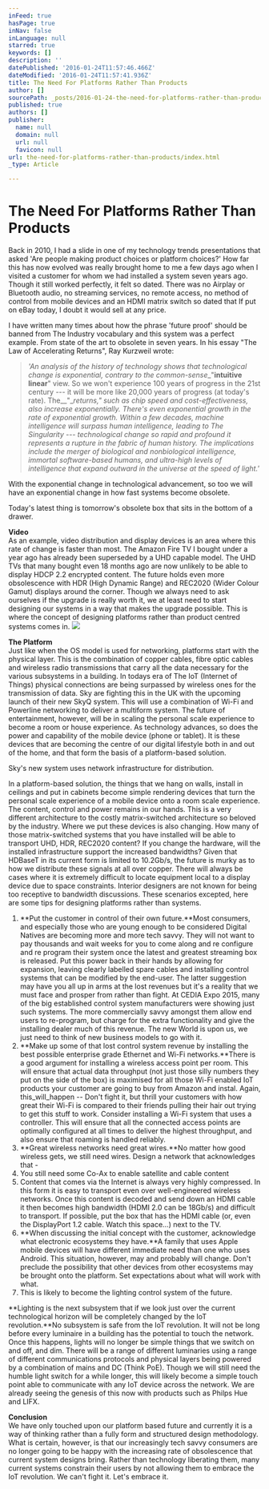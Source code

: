 ```yaml
---
inFeed: true
hasPage: true
inNav: false
inLanguage: null
starred: true
keywords: []
description: ''
datePublished: '2016-01-24T11:57:46.466Z'
dateModified: '2016-01-24T11:57:41.936Z'
title: The Need For Platforms Rather Than Products
author: []
sourcePath: _posts/2016-01-24-the-need-for-platforms-rather-than-products.md
published: true
authors: []
publisher:
  name: null
  domain: null
  url: null
  favicon: null
url: the-need-for-platforms-rather-than-products/index.html
_type: Article

---
```

# The Need For Platforms Rather Than Products

Back in 2010, I had a slide in one of my technology trends presentations that asked 'Are people making product choices or platform choices?' How far this has now evolved was really brought home to me a few days ago when I visited a customer for whom we had installed a system seven years ago. Though it still worked perfectly, it felt so dated. There was no Airplay or Bluetooth audio, no streaming services, no remote access, no method of control from mobile devices and an HDMI matrix switch so dated that If put on eBay today, I doubt it would sell at any price.

I have written many times about how the phrase 'future proof' should be banned from The Industry vocabulary and this system was a perfect example. From state of the art to obsolete in seven years. In his essay "The Law of Accelerating Returns", Ray Kurzweil wrote:

> _'An analysis of the history of technology shows that technological change is exponential, contrary to the common-sense__"__intuitive linear__" view. So we won't experience 100 years of progress in the 21st century --- it will be more like 20,000 years of progress (at today's rate). The__"__returns," such as chip speed and cost-effectiveness, also increase exponentially. There's even exponential growth in the rate of exponential growth. Within a few decades, machine intelligence will surpass human intelligence, leading to The Singularity --- technological change so rapid and profound it represents a rupture in the fabric of human history. The implications include the merger of biological and nonbiological intelligence, immortal software-based humans, and ultra-high levels of intelligence that expand outward in the universe at the speed of light.'_

With the exponential change in technological advancement, so too we will have an exponential change in how fast systems become obsolete.

Today's latest thing is tomorrow's obsolete box that sits in the bottom of a drawer.

**Video**  
As an example, video distribution and display devices is an area where this rate of change is faster than most. The Amazon Fire TV I bought under a year ago has already been superseded by a UHD capable model. The UHD TVs that many bought even 18 months ago are now unlikely to be able to display HDCP 2.2 encrypted content. The future holds even more obsolescence with HDR (High Dynamic Range) and REC2020 (Wider Colour Gamut) displays around the corner. Though we always need to ask ourselves if the upgrade is really worth it, we at least need to start designing our systems in a way that makes the upgrade possible. This is where the concept of designing platforms rather than product centred systems comes in.
![](https://the-grid-user-content.s3-us-west-2.amazonaws.com/8652ca42-c334-4878-b13a-6e43d9317fa1.jpg)

**The Platform**  
Just like when the OS model is used for networking, platforms start with the physical layer. This is the combination of copper cables, fibre optic cables and wireless radio transmissions that carry all the data necessary for the various subsystems in a building. In todays era of The IoT (Internet of Things) physical connections are being surpassed by wireless ones for the transmission of data. Sky are fighting this in the UK with the upcoming launch of their new SkyQ system. This will use a combination of Wi-Fi and Powerline networking to deliver a multiform system. The future of entertainment, however, will be in scaling the personal scale experience to become a room or house experience. As technology advances, so does the power and capability of the mobile device (phone or tablet). It is these devices that are becoming the centre of our digital lifestyle both in and out of the home, and that form the basis of a platform-based solution.

Sky's new system uses network infrastructure for distribution.

In a platform-based solution, the things that we hang on walls, install in ceilings and put in cabinets become simple rendering devices that turn the personal scale experience of a mobile device onto a room scale experience. The content, control and power remains in our hands. This is a very different architecture to the costly matrix-switched architecture so beloved by the industry. Where we put these devices is also changing. How many of those matrix-switched systems that you have installed will be able to transport UHD, HDR, REC2020 content? If you change the hardware, will the installed infrastructure support the increased bandwidths? Given that HDBaseT in its current form is limited to 10.2Gb/s, the future is murky as to how we distribute these signals at all over copper. There will always be cases where it is extremely difficult to locate equipment local to a display device due to space constraints. Interior designers are not known for being too receptive to bandwidth discussions. These scenarios excepted, here are some tips for designing platforms rather than systems.

1. **Put the customer in control of their own future.**Most consumers, and especially those who are young enough to be considered Digital Natives are becoming more and more tech savvy. They will not want to pay thousands and wait weeks for you to come along and re configure and re program their system once the latest and greatest streaming box is released. Put this power back in their hands by allowing for expansion, leaving clearly labelled spare cables and installing control systems that can be modified by the end-user. The latter suggestion may have you all up in arms at the lost revenues but it's a reality that we must face and prosper from rather than fight. At CEDIA Expo 2015, many of the big established control system manufacturers were showing just such systems. The more commercially savvy amongst them allow end users to re-program, but charge for the extra functionality and give the installing dealer much of this revenue. The new World is upon us, we just need to think of new business models to go with it.
2. **Make up some of that lost control system revenue by installing the best possible enterprise grade Ethernet and Wi-Fi networks.**There is a good argument for installing a wireless access point per room. This will ensure that actual data throughput (not just those silly numbers they put on the side of the box) is maximised for all those Wi-Fi enabled IoT products your customer are going to buy from Amazon and instal. Again, this_will_happen -- Don't fight it, but thrill your customers with how great their Wi-Fi is compared to their friends pulling their hair out trying to get this stuff to work. Consider installing a Wi-Fi system that uses a controller. This will ensure that all the connected access points are optimally configured at all times to deliver the highest throughput, and also ensure that roaming is handled reliably.
3. **Great wireless networks need great wires.**No matter how good wireless gets, we still need wires. Design a network that acknowledges that -
  1. You still need some Co-Ax to enable satellite and cable content
  2. Content that comes via the Internet is always very highly compressed. In this form it is easy to transport even over well-engineered wireless networks. Once this content is decoded and send down an HDMI cable it then becomes high bandwidth (HDMI 2.0 can be 18Gb/s) and difficult to transport. If possible, put the box that has the HDMI cable (or, even the DisplayPort 1.2 cable. Watch this space...) next to the TV.
4. **When discussing the initial concept with the customer, acknowledge what electronic ecosystems they have.**A family that uses Apple mobile devices will have different immediate need than one who uses Android. This situation, however, may and probably will change. Don't preclude the possibility that other devices from other ecosystems may be brought onto the platform. Set expectations about what will work with what.
5. This is likely to become the lighting control system of the future.

**Lighting is the next subsystem that if we look just over the current technological horizon will be completely changed by the IoT revolution.**No subsystem is safe from the IoT revolution. It will not be long before every luminaire in a building has the potential to touch the network. Once this happens, lights will no longer be simple things that we switch on and off, and dim. There will be a range of different luminaries using a range of different communications protocols and physical layers being powered by a combination of mains and DC (Think PoE). Though we will still need the humble light switch for a while longer, this will likely become a simple touch point able to communicate with any IoT device across the network. We are already seeing the genesis of this now with products such as Philps Hue and LIFX.

**Conclusion**  
We have only touched upon our platform based future and currently it is a way of thinking rather than a fully form and structured design methodology. What is certain, however, is that our increasingly tech savvy consumers are no longer going to be happy with the increasing rate of obsolescence that current system designs bring. Rather than technology liberating them, many current systems constrain their users by not allowing them to embrace the IoT revolution. We can't fight it. Let's embrace it.